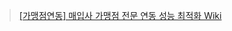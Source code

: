 
> [[가맹점연동] 매입사 가맹점 전문 연동 성능 최적화 Wiki](https://konawiki.konai.com/pages/viewpage.action?pageId=379747775)
